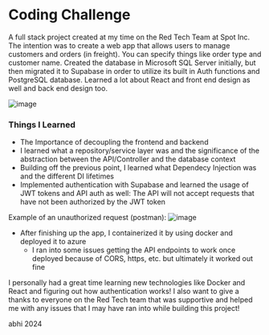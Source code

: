 # Coding Challenge
A full stack project created at my time on the Red Tech Team at Spot Inc. The intention was to create a web app that allows users to manage customers and orders (in freight). 
You can specify things like order type and customer name. 
Created the database in Microsoft SQL Server initially, but then migrated it to Supabase in order to utilize its built in Auth functions and PostgreSQL database.
Learned a lot about React and front end design as well and back end design too.

![image](https://github.com/abhishekaddagatla/Coding-Challenge/assets/45775590/5a866f22-975d-461f-8914-ac99065f6d34)

### Things I Learned
- The Importance of decoupling the frontend and backend
- I learned what a repository/service layer was and the significance of the abstraction between the API/Controller and the database context
- Building off the previous point, I learned what Dependecy Injection was and the different DI lifetimes
- Implemented authentication with Supabase and learned the usage of JWT tokens and API auth as well: The API will not accept requests that have not been authorized by the JWT token

Example of an unauthorized request (postman):
![image](https://github.com/abhishekaddagatla/Coding-Challenge/assets/45775590/ce71495e-0f5a-4538-8eb9-ba168caf057f)

- After finishing up the app, I containerized it by using docker and deployed it to azure
  - I ran into some issues getting the API endpoints to work once deployed because of CORS, https, etc. but ultimately it worked out fine
 
I personally had a great time learning new technologies like Docker and React and figuring out how authentication works! I also want to give a thanks to everyone on the Red Tech team that was supportive and helped me with any issues that I may have ran into while building this project!


abhi 2024
